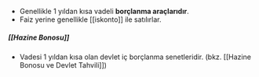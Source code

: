 - Genellikle 1 yıldan kısa vadeli **borçlanma araçlarıdır**.
- Faiz yerine genellikle [[iskonto]] ile satılırlar.
##### [[Hazine Bonosu]]
- Vadesi 1 yıldan kısa olan devlet iç borçlanma senetleridir. (bkz. [[Hazine Bonosu ve Devlet Tahvili]])
